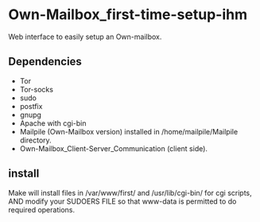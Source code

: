 # Own-Mailbox_first-time-setup-ihm
Web interface to easily setup an Own-mailbox.

Dependencies
-----
* Tor
* Tor-socks
* sudo
* postfix
* gnupg
* Apache with cgi-bin
* Mailpile (Own-Mailbox version) installed in /home/mailpile/Mailpile directory.
* Own-Mailbox_Client-Server_Communication (client side).

install
-----
Make will install files in /var/www/first/ and /usr/lib/cgi-bin/ for cgi scripts, AND modify your SUDOERS FILE so that www-data is permitted to do required operations.
